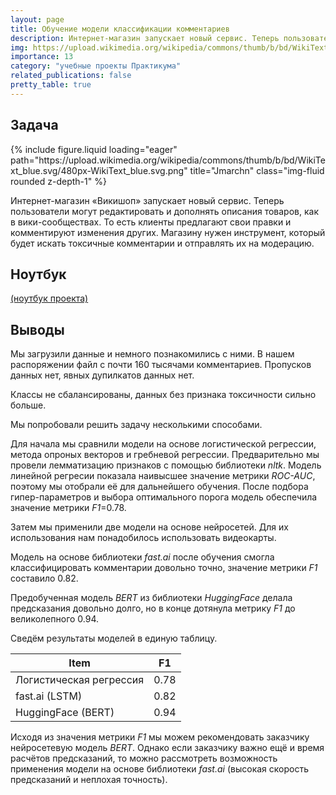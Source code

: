 ```yaml
---
layout: page
title: Обучение модели классификации комментариев
description: Интернет-магазин запускает новый сервис. Теперь пользователи могут редактировать и дополнять описания товаров, как в вики-сообществах. То есть клиенты предлагают свои правки и комментируют изменения других. Требуется инструмент, который будет искать токсичные комментарии и отправлять их на модерацию.
img: https://upload.wikimedia.org/wikipedia/commons/thumb/b/bd/WikiText_blue.svg/480px-WikiText_blue.svg.png
importance: 13
category: "учебные проекты Практикума"
related_publications: false
pretty_table: true
---
```


## Задача

<div class="row">
    <div class="col-sm mt-3 mt-md-0">
        {% include figure.liquid loading="eager" path="https://upload.wikimedia.org/wikipedia/commons/thumb/b/bd/WikiText_blue.svg/480px-WikiText_blue.svg.png" title="Jmarchn" class="img-fluid rounded z-depth-1" %}
    </div>
</div>

Интернет-магазин «Викишоп» запускает новый сервис. Теперь пользователи могут редактировать и дополнять описания товаров, как в вики-сообществах. То есть клиенты предлагают свои правки и комментируют изменения других. Магазину нужен инструмент, который будет искать токсичные комментарии и отправлять их на модерацию.

## Ноутбук

[(ноутбук проекта)](https://github.com/onixlas/DS_portfolio/tree/main/ML_p13_texts/bert.ipynb)

## Выводы

Мы загрузили данные и немного познакомились с ними. В нашем распоряжении файл с почти 160 тысячами комментариев. Пропусков данных нет, явных дупилкатов данных нет.

Классы не сбалансированы, данных без признака токсичности сильно больше.

Мы попробовали решить задачу несколькими способами.

Для начала мы сравнили модели на основе логистической регрессии, метода опроных векторов и гребневой регрессии. Предварительно мы провели лемматизацию признаков с помощью библиотеки _nltk_. Модель линейной регресии показала наивысшее значение метрики _ROC-AUC_, поэтому мы отобрали её для дальнейшего обучения. После подбора гипер-параметров и выбора оптимального порога модель обеспечила значение метрики _F1_=0.78.

Затем мы применили две модели на основе нейросетей. Для их использования нам понадобилось использовать видеокарты.

Модель на основе библиотеки _fast.ai_ после обучения смогла классифицировать комментарии довольно точно, значение метрики _F1_ составило 0.82.

Предобученная модель _BERT_ из библиотеки _HuggingFace_ делала предсказания довольно долго, но в конце дотянула метрику _F1_ до великолепного 0.94.

Сведём результаты моделей в единую таблицу.

| Item                    | F1   |
| ----------------------- | ---- |
| Логистическая регрессия | 0.78 |
| fast.ai (LSTM)          | 0.82 |
| HuggingFace (BERT)      | 0.94 |

Исходя из значения метрики _F1_ мы можем рекомендовать заказчику нейросетевую модель _BERT_. Однако если заказчику важно ещё и время расчётов предсказаний, то можно рассмотреть возможность применения модели на основе библиотеки _fast.ai_ (высокая скорость предсказаний и неплохая точность).
